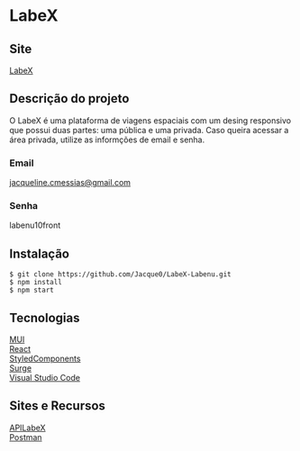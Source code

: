 # LabeX

## Site

[LabeX](http://lonely-wind.surge.sh/)

## Descrição do projeto

O LabeX é uma plataforma de viagens espaciais com um desing responsivo que possui duas partes: uma pública e uma privada. Caso queira acessar a área privada, utilize as informções de email e senha.
### Email
jacqueline.cmessias@gmail.com
### Senha
labenu10front

## Instalação
```
$ git clone https://github.com/Jacque0/LabeX-Labenu.git
$ npm install
$ npm start
```
## Tecnologias
[MUI](https://mui.com/)\
[React](https://reactjs.org/)\
[StyledComponents](https://styled-components.com/)\
[Surge](https://surge.sh/)\
[Visual Studio Code](https://code.visualstudio.com/docs/editor/vscode-web)

## Sites e Recursos
[APILabeX](https://documenter.getpostman.com/view/9133542/TzCTZkQr)\
[Postman](https://www.postman.com/)
